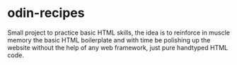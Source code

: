 # odin-recipes
Small project to practice basic HTML skills, the idea is to reinforce in muscle memory the basic HTML boilerplate and with time be polishing up the website without the help of any web framework, just pure handtyped HTML code.